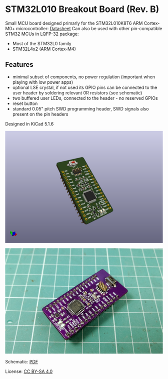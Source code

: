 # STM32L010 Breakout Board (Rev. B)

Small MCU board designed primarly for the STM32L010K8T6 ARM Cortex-M0+ microcontroller: [Datasheet](https://www.st.com/resource/en/datasheet/stm32l010k8.pdf)
Can also be used with other pin-compatible STM32 MCUs in LQFP-32 package:
- Most of the STM32L0 family
- STM32L4x2 (ARM Cortex-M4)

## Features

- minimal subset of components, no power regulation (important when playing with low power apps)
- optional LSE crystal, if not used its GPIO pins can be connected to the user header by soldering relevant 0R resistors (see schematic)
- two buffered user LEDs, connected to the header - no reserved GPIOs
- reset button
- standard 0.05" pitch SWD programming header, SWD signals also present on the pin headers

Designed in KiCad 5.1.6

![PCB Render](docs/stm32l010-breakout.png)

![Prototype](docs/stm32l010-breakout-pcb.jpg)

Schematic: [PDF](docs/stm32l010-breakout.pdf)

License: [CC BY-SA 4.0](https://creativecommons.org/licenses/by-sa/4.0/)
